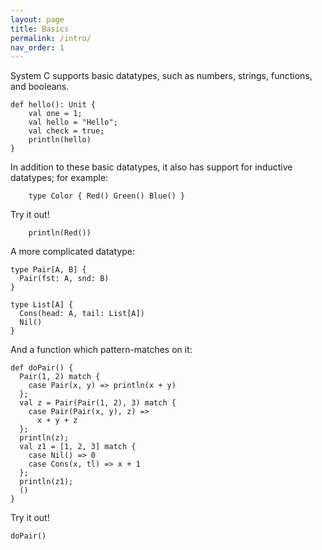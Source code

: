 ```yaml
---
layout: page
title: Basics
permalink: /intro/
nav_order: 1
---
```



System C supports basic datatypes, such as numbers, strings, functions, and booleans.
```effekt
def hello(): Unit {
    val one = 1;
    val hello = "Hello";
    val check = true;
    println(hello)
}
```

In addition to these basic datatypes, it also has support for inductive
datatypes; for example:
```effekt
    type Color { Red() Green() Blue() }
```

Try it out!
```effekt:repl
    println(Red())
```

A more complicated datatype:
```effekt
type Pair[A, B] {
  Pair(fst: A, snd: B)
}

type List[A] {
  Cons(head: A, tail: List[A])
  Nil()
}
```

And a function which pattern-matches on it:
```effekt
def doPair() {
  Pair(1, 2) match {
    case Pair(x, y) => println(x + y)
  };
  val z = Pair(Pair(1, 2), 3) match {
    case Pair(Pair(x, y), z) =>
      x + y + z
  };
  println(z);
  val z1 = [1, 2, 3] match {
    case Nil() => 0
    case Cons(x, tl) => x + 1
  };
  println(z1);
  ()
}
```

Try it out!
```effekt:repl
doPair()
```